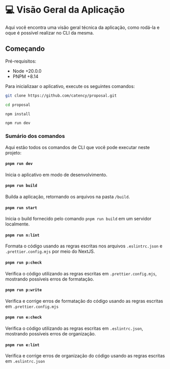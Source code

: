 # 💻 Visão Geral da Aplicação

Aqui você encontra uma visão geral técnica da aplicação, como rodá-la e oque é possível realizar no CLI da mesma.

## Começando

Pré-requisitos:

- Node +20.0.0
- PNPM +8.14

Para inicializaar o aplicativo, execute os seguintes comandos:

```bash
git clone https://github.com/catency/proposal.git

cd proposal

npm install

npm run dev
```

### Sumário dos comandos

Aqui estão todos os comandos de CLI que você pode executar neste projeto:

#### `pnpm run dev`

Inicia o aplicativo em modo de desenvolvimento.

#### `pnpm run build`

Builda a aplicação, retornando os arquivos na pasta `/build`.

#### `pnpm run start`

Inicia o build fornecido pelo comando `pnpm run build` em um servidor localmente.

#### `pnpm run n:lint`

Formata o código usando as regras escritas nos arquivos `.eslintrc.json` e `.prettier.config.mjs` por meio do NextJS.

#### `pnpm run p:check`

Verifica o código utilizando as regras escritas em `.prettier.config.mjs`, mostrando possíveis erros de formatação.

#### `pnpm run p:write`

Verifica e corrige erros de formatação do código usando as regras escritas em `.prettier.config.mjs`

#### `pnpm run e:check`

Verifica o código utilizando as regras escritas em `.eslintrc.json`, mostrando possíveis erros de organização.

#### `pnpm run e:lint`

Verifica e corrige erros de organização do código usando as regras escritas em `.eslintrc.json`

